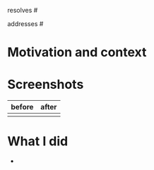 <!-- if your PR closes the linked issue: -->
resolves #<!-- issue number here -->

<!-- if the linked issue should remain open after your PR is merged: -->
addresses #<!-- issue number here -->

# Motivation and context
<!-- please describe what problem your issue is solving -->

# Screenshots
| before | after |
|---|---|
| <!-- before screenshot here --> | <!-- after screenshot here --> |

# What I did
- <!-- list summary of changes made in this PR -->
